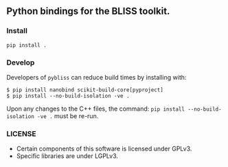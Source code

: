 ## Python bindings for the BLISS toolkit.

### Install

`pip install .`

### Develop

Developers of `pybliss` can reduce build times by installing with:
```console
$ pip install nanobind scikit-build-core[pyproject]
$ pip install --no-build-isolation -ve .
```

Upon any changes to the C++ files, the command: `pip install
--no-build-isolation -ve .` must be re-run.

### LICENSE

- Certain components of this software is licensed under GPLv3.
- Specific libraries are under LGPLv3.
